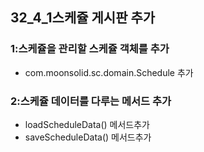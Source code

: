 ## 32_4_1스케쥴 게시판 추가



###  1:스케쥴을 관리할 스케쥴 객체를 추가

- com.moonsolid.sc.domain.Schedule 추가

### 2:스케쥴 데이터를 다루는 메서드 추가

- loadScheduleData() 메서드추가 
- saveScheduleData() 메서드추가 

